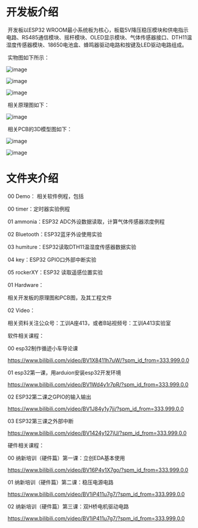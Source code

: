 # 开发板介绍

​	开发板以ESP32 WROOM最小系统板为核心，板载5V降压稳压模块和供电指示电路、RS485通信模块、摇杆模块、OLED显示模块、气体传感器接口、DTH11温湿度传感器模块、18650电池盒、蜂鸣器驱动电路和按键及LED驱动电路组成。

​	实物图如下所示：

![image](https://github.com/leezisheng/ESP32-EDU-BOARD-V0.1/blob/master/Pic/0.jpg)

![image](https://github.com/leezisheng/ESP32-EDU-BOARD-V0.1/blob/master/Pic/1.jpg)

![image](https://github.com/leezisheng/ESP32-EDU-BOARD-V0.1/blob/master/Pic/2.jpg)

​	相关原理图如下：

![image](https://github.com/leezisheng/ESP32-EDU-BOARD-V0.1/blob/master/Pic/schematic.png)

​	相关PCB的3D模型图如下：

![image](https://github.com/leezisheng/ESP32-EDU-BOARD-V0.1/blob/master/Pic/3.png)

![image](https://github.com/leezisheng/ESP32-EDU-BOARD-V0.1/blob/master/Pic/4.png)

# 文件夹介绍

​  00 Demo：
  	相关软件例程，包括
   
​		00 timer：定时器实验例程

​		01 ammonia：ESP32 ADC外设数据读取，计算气体传感器浓度例程

​		02 Bluetooth：ESP32蓝牙外设使用实验

​		03 humiture：ESP32读取DTH11温湿度传感器数据实验

​		04 key：ESP32 GPIO口外部中断实验

​		05 rockerXY：ESP32 读取遥感位置实验

​	01 Hardware：

​		相关开发板的原理图和PCB图，及其工程文件

​	02 Video：

​		相关资料关注公众号：工训A座413，或者B站视频号：工训A413实验室


​		软件相关课程：

​			00 esp32制作循迹小车导论课

​			https://www.bilibili.com/video/BV1X8411h7uW/?spm_id_from=333.999.0.0

​			01 esp32第一课，用arduion安装esp32开发环境

​			https://www.bilibili.com/video/BV1Wd4y1r7pR/?spm_id_from=333.999.0.0

​			02 ESP32第二课之GPIO的输入输出

​			https://www.bilibili.com/video/BV1J84y1y7jj/?spm_id_from=333.999.0.0

​			03 ESP32第三课之外部中断

​			https://www.bilibili.com/video/BV1424y127jU/?spm_id_from=333.999.0.0


​		硬件相关课程：


​			00 纳新培训（硬件篇）第一课：立创EDA基本使用

​			https://www.bilibili.com/video/BV16P4y1X7go/?spm_id_from=333.999.0.0

​			01 纳新培训（硬件篇）第二课：稳压电源电路

​			https://www.bilibili.com/video/BV1iP411u7g7/?spm_id_from=333.999.0.0

​			02  纳新培训（硬件篇）第三课：双H桥电机驱动电路

​			https://www.bilibili.com/video/BV1iP411u7g7/?spm_id_from=333.999.0.0

